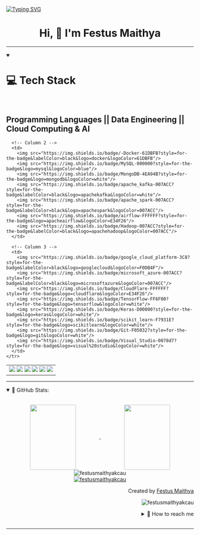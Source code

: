 <a href="https://git.io/typing-svg"><img src="https://readme-typing-svg.demolab.com?font=Fira+Code&size=22&pause=1000&color=0DE11D&center=false&multiline=true&random=false&width=500&height=135&lines=Hello+There+%F0%9F%91%8B%F0%9F%91%8B%F0%9F%91%8B;My+name+is+Festus+Maithya!;Analytical+*+Passionate+*+Fast-Learner" alt="Typing SVG" /></a>
<h1 align="center"> Hi, 👋 I'm Festus Maithya </h1>

---
<details align="left" open>
  <summary>
    <h1>💻 Tech Stack</h1>
    <br>
    <h2>Programming Languages || Data Engineering || Cloud Computing & AI</h2>
  </summary>

  <table>
    <tr>
      <!-- Column 1 -->
      <td>
        <img src="https://img.shields.io/badge/Python-007acc?style=for-the-badge&labelColor=black&logo=python&logoColor=007acc"/>
        <img src="https://img.shields.io/badge/micropython-007acc?style=for-the-badge&labelColor=black&logo=micropython&logoColor=007acc"/>
        <img src="https://img.shields.io/badge/java-1572B6?style=for-the-badge&logo=jamstack&logoColor=white"/>
        <img src="https://img.shields.io/badge/Javascript-F0DB4F?style=for-the-badge&labelColor=black&logo=javascript&logoColor=F0DB4F"/>
        <img src="https://img.shields.io/badge/HTML5-E34F26?style=for-the-badge&logo=html5&logoColor=white"/>
        <img src="https://img.shields.io/badge/CSS3-1572B6?style=for-the-badge&logo=css3&logoColor=white"/>
      </td>

      <!-- Column 2 -->
      <td>
        <img src="https://img.shields.io/badge/-Docker-61DBFB?style=for-the-badge&labelColor=black&logo=docker&logoColor=61DBFB"/>
        <img src="https://img.shields.io/badge/MySQL-000000?style=for-the-badge&logo=mysql&logoColor=blue"/>
        <img src="https://img.shields.io/badge/MongoDB-4EA94B?style=for-the-badge&logo=mongodb&logoColor=white"/>
        <img src="https://img.shields.io/badge/apache_kafka-007ACC?style=for-the-badge&labelColor=black&logo=apachekafka&logoColor=white"/>
        <img src="https://img.shields.io/badge/apache_spark-007ACC?style=for-the-badge&labelColor=black&logo=apachespark&logoColor=007ACC"/>
        <img src="https://img.shields.io/badge/airflow-FFFFFF?style=for-the-badge&logo=apacheairflow&logoColor=E34F26"/>
        <img src="https://img.shields.io/badge/Hadoop-007ACC?style=for-the-badge&labelColor=black&logo=apachehadoop&logoColor=007ACC"/>
      </td>

      <!-- Column 3 -->
      <td>
        <img src="https://img.shields.io/badge/google_cloud_platform-3C8?style=for-the-badge&labelColor=black&logo=googlecloud&logoColor=F0DB4F"/>
        <img src="https://img.shields.io/badge/microsoft_azure-007ACC?style=for-the-badge&labelColor=black&logo=microsoftazure&logoColor=007ACC"/>
        <img src="https://img.shields.io/badge/CloudFlare-FFFFFF?style=for-the-badge&logo=cloudflare&logoColor=E34F26"/>
        <img src="https://img.shields.io/badge/TensorFlow-FF6F00?style=for-the-badge&logo=tensorflow&logoColor=white"/>
        <img src="https://img.shields.io/badge/Keras-D00000?style=for-the-badge&logo=keras&logoColor=white"/>
        <img src="https://img.shields.io/badge/scikit_learn-F7931E?style=for-the-badge&logo=scikitlearn&logoColor=white"/>
        <img src="https://img.shields.io/badge/Git-F05032?style=for-the-badge&logo=git&logoColor=white"/>
        <img src="https://img.shields.io/badge/Visual_Studio-0078d7?style=for-the-badge&logo=visual%20studio&logoColor=white"/>
      </td>
    </tr>
  </table>

</details>


---
<details open="">
    <summary>
    📔 GitHub Stats:
    </summary>
    <br>
    <p align="center">
        <a href="https://github.com/festusmaithyakcau">
            <img align="center"  
            height="175px" 
            src="https://denvercoder1-github-readme-stats.vercel.app/api?username=festusmaithyakcau&show_icons=true&count_private=true&theme=react&border_color=7F3FBF&bg_color=0D1117&title_color=F85D7F&icon_color=F8D866" 
            height="192px" 
            width="49.5%"/>
        </a>
        <a href="https://github.com/festusmaithyakcau">
            <img align="center" 
            height="175px"  
            src="https://denvercoder1-github-readme-stats.vercel.app/api/top-langs/?username=festusmaithyakcau&langs_count=8&layout=compact&theme=react&border_color=7F3FBF&bg_color=0D1117&title_color=F85D7F&icon_color=F8D866" 
            height="192px" 
            width="49.5%"/>
        </a>
        <br>
        <img align="center" 
        src="https://github-readme-streak-stats.herokuapp.com/?user=festusmaithyakcau&theme=radical&border=7F3FBF&background=0D1117" alt="festusmaithyakcau"/>
        <br>
        <a href="https://github.com/festusmaithyakcau">
            <img src="https://github-profile-summary-cards.vercel.app/api/cards/profile-details?username=festusmaithyakcau&theme=radical" alt="festusmaithyakcau"/>
        </a>
    </p>
    <p align="right" > Created by <a href="https://github.com/festusmaithyakcau">Festus Maithya</a>
    </p>
    <p align="right" > 
        <img src="https://komarev.com/ghpvc/?username=festusmaithyakcau&label=Profile%20views&color=0e75b6&style=flat" 
        alt="festusmaithyakcau"/> 
    </p>
    <details align="right">
    <summary>
        💬 How to reach me
    </summary>
    <a href="https://www.linkedin.com/in/festus-maithya-728912243/" target="blank">
        <img align="center" 
        src="https://raw.githubusercontent.com/rahuldkjain/github-profile-readme-generator/master/src/images/icons/Social/linked-in-alt.svg" 
        alt="festusmaithyakcau" 
        height="30" 
        width="30" />
    </a>
    <a href="https://www.youtube.com/channel/UCA5f3pvEy7vFEtHMQGaqHWg" target="blank">
        <img align="center" src="https://raw.githubusercontent.com/rahuldkjain/github-profile-readme-generator/888aff31e1d26dd2a6acf6afebbc34970aeb0118/src/images/icons/Social/youtube.svg" 
        alt="DataX" 
        height="30" 
        width="30" />
    </a>
    <a href="https://twitter.com/FestusMaithya3" target="blank">
        <img align="center" 
        src="https://raw.githubusercontent.com/rahuldkjain/github-profile-readme-generator/888aff31e1d26dd2a6acf6afebbc34970aeb0118/src/images/icons/Social/twitter.svg" 
        alt="festusmaithyakcau" 
        height="30" 
        width="30" />
    </a>
</details>
</details>
<br>

---
